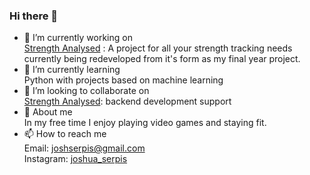 ### Hi there 👋

<!--
**Styrle/Styrle** is a ✨ _special_ ✨ repository because its `README.md` (this file) appears on your GitHub profile.

Here are some ideas to get you started:
-->  

- 🔭 I’m currently working on  
[Strength Analysed](https://github.com/Styrle/CCTP)
: A project for all your strength tracking needs
currently being redeveloped from it's form as my final year project.
- 🌱 I’m currently learning  
Python with projects based on machine learning
- 👯 I’m looking to collaborate on  
[Strength Analysed](https://github.com/Styrle/CCTP): backend development support
- 💬 About me  
In my free time I enjoy playing video games and staying fit.
- 📫 How to reach me  
Email: joshserpis@gmail.com  
Instagram: <a href="https://www.instagram.com/joshua_serpis/" target="_blank">joshua_serpis</a>
